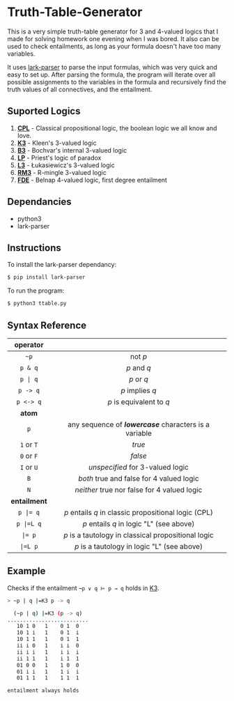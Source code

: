 # Truth-Table-Generator

This is a very simple truth-table generator for 3 and 4-valued logics that I made for solving homework one evening when I was bored. It also can be used to check entailments, as long as your formula doesn't have too many variables.

It uses [lark-parser](https://github.com/lark-parser/lark) to parse the input formulas, which was very quick and easy to set up. After parsing the formula, the program will iterate over all possible assignments to the variables in the formula and recursively find the truth values of all connectives, and the entailment.

## Suported Logics

1. [**CPL**]() - Classical propositional logic, the boolean logic we all know and love.
2. [**K3**](https://en.wikipedia.org/wiki/Three-valued_logic#Logics)  - Kleen's 3-valued logic
3. [**B3**](https://en.wikipedia.org/wiki/Many-valued_logic#Bochvar's_internal_three-valued_logic_(also_known_as_Kleene's_weak_three-valued_logic)#Examples)  - Bochvar's internal 3-valued logic
4. [**LP**](https://en.wikipedia.org/wiki/Three-valued_logic#Logics)  - Priest's logic of paradox
5. [**L3**](https://en.wikipedia.org/wiki/Three-valued_logic#Logics)  - Łukasiewicz's 3-valued logic
6. [**RM3**](http://www.tptp.org/Seminars/RM3/LogicRM3.html) - R-mingle 3-valued logic
7. [**FDE**](https://en.wikipedia.org/wiki/Many-valued_logic#Bochvar's_internal_three-valued_logic_(also_known_as_Kleene's_weak_three-valued_logic)#Examples) - Belnap 4-valued logic, first degree entailment

## Dependancies

- python3
- lark-parser

## Instructions

To install the lark-parser dependancy:

```bash
$ pip install lark-parser
```

To run the program:

```bash
$ python3 ttable.py
```

## Syntax Reference

| **operator**   |                                                          |
|:--------------:|:--------------------------------------------------------:|
| `~p`           | not _p_                                                  |
| `p & q`        | _p_ and _q_                                              |
| `p \| q`       | _p_ or _q_                                               |
| `p -> q`       | _p_ implies _q_                                          |
| `p <-> q`      | _p_ is equivalent to _q_                                 |
| **atom**       |                                                          |
| `p`            | any sequence of **_lowercase_** characters is a variable |
| `1` or `T`     | _true_                                                   |
| `0` or `F`     | _false_                                                  |
| `I` or `U`     | _unspecified_ for 3-valued logic                         |
| `B`            | _both_ true and false for 4 valued logic                 |
| `N`            | _neither_ true nor false for 4 valued logic              |
| **entailment** |                                                          |
| `p \|= q`      | _p_ entails _q_ in classic propositional logic (CPL)     |
| `p \|=L q`     | _p_ entails _q_ in logic "L" (see above)                 |
| `\|= p`        | _p_ is a tautology in classical propositional logic      |
| `\|=L p`       | _p_ is a tautology in logic "L" (see above)              |

## Example

Checks if the entailment `¬p ∨ q ⊨ p → q` holds in [K3](https://en.wikipedia.org/wiki/Three-valued_logic#Logics).

```bash
> ~p | q |=K3 p -> q

  (~p | q) |=K3 (p -> q)
..........................
   10 1 0   1    0 1  0
   10 1 i   1    0 1  i
   10 1 1   1    0 1  1
   ii i 0   1    i i  0
   ii i i   1    i i  i
   ii 1 1   1    i 1  1
   01 0 0   1    1 0  0
   01 i i   1    1 i  i
   01 1 1   1    1 1  1

entailment always holds
```
